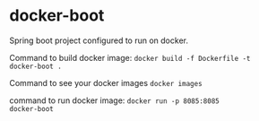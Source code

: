 # docker-boot
Spring boot project configured to run on docker.

Command to build docker image: 
<code>docker build -f Dockerfile -t docker-boot .</code>

Command to see your docker images
<code>docker images</code>

command to run docker image:
<code>docker run -p 8085:8085 docker-boot</code>
